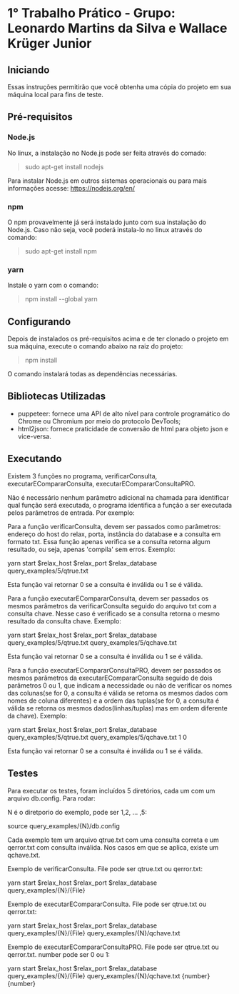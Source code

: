 ﻿# 1° Trabalho Prático - Grupo: Leonardo Martins da Silva e Wallace Krüger Junior

## Iniciando

Essas instruções permitirão que você obtenha uma cópia do projeto em sua máquina local para fins de teste.

## Pré-requisitos

### **Node.js**
No linux, a instalação no Node.js pode ser feita através do comado:
> sudo apt-get install nodejs

Para instalar Node.js em outros sistemas operacionais ou para mais informações acesse: https://nodejs.org/en/

### **npm**
O npm provavelmente já será instalado junto com sua instalação do Node.js. Caso não seja, você poderá instala-lo no linux através do comando:
>sudo apt-get install npm


### **yarn**
Instale o yarn com o comando:
>npm install --global yarn


## Configurando
Depois de instalados os pré-requisitos acima e de ter clonado o projeto em sua máquina, execute o comando abaixo na raiz do projeto:
>npm install

O comando instalará todas as dependências necessárias.

## Bibliotecas Utilizadas
- puppeteer: fornece uma API de alto nível para controle programático do Chrome ou Chromium por meio do protocolo DevTools;
- html2json: fornece praticidade de conversão de html para objeto json e vice-versa.

## Executando

Existem 3 funções no programa, verificarConsulta, executarECompararConsulta, executarECompararConsultaPRO.

Não é necessário nenhum parâmetro adicional na chamada para identificar qual função será executada, o programa identifica a função a ser executada pelos parâmetros de entrada. Por exemplo:

Para a função verificarConsulta, devem ser passados como parâmetros: endereço do host do relax, porta, instância do database e a consulta em formato txt. Essa função apenas verifica se a consulta retorna algum resultado, ou seja, apenas 'compila' sem erros. Exemplo:

yarn start $relax_host $relax_port $relax_database query_examples/5/qtrue.txt

Esta função vai retornar 0 se a consulta é inválida ou 1 se é válida.

Para a função executarECompararConsulta, devem ser passados os mesmos parâmetros da verificarConsulta seguido do arquivo txt com a consulta chave. Nesse caso é verificado se a consulta retorna o mesmo resultado da consulta chave. Exemplo:

yarn start $relax_host $relax_port $relax_database query_examples/5/qtrue.txt query_examples/5/qchave.txt

Esta função vai retornar 0 se a consulta é inválida ou 1 se é válida.

Para a função executarECompararConsultaPRO, devem ser passados os mesmos parâmetros da executarECompararConsulta seguido de dois parâmetros 0 ou 1, que indicam a necessidade ou não de verificar os nomes das colunas(se for 0, a consulta é válida se retorna os mesmos dados com nomes de coluna diferentes) e a ordem das tuplas(se for 0, a consulta é válida se retorna os mesmos dados(linhas/tuplas) mas em ordem diferente da chave). Exemplo:

yarn start $relax_host $relax_port $relax_database query_examples/5/qtrue.txt query_examples/5/qchave.txt 1 0

Esta função vai retornar 0 se a consulta é inválida ou 1 se é válida.


## Testes

Para executar os testes, foram incluídos 5 diretórios, cada um com um arquivo db.config. Para rodar:

N é o diretporio do exemplo, pode ser 1,2, ... ,5:

source query_examples/{N}/db.config

Cada exemplo tem um arquivo qtrue.txt com uma consulta correta e um qerror.txt com consulta inválida. Nos casos em que se aplica, existe um qchave.txt.

Exemplo de verificarConsulta. File pode ser qtrue.txt ou qerror.txt:

yarn start $relax_host $relax_port $relax_database query_examples/{N}/{File}

Exemplo de executarECompararConsulta. File pode ser qtrue.txt ou qerror.txt:

yarn start $relax_host $relax_port $relax_database query_examples/{N}/{File} query_examples/{N}/qchave.txt

Exemplo de executarECompararConsultaPRO. File pode ser qtrue.txt ou qerror.txt. number pode ser 0 ou 1:

yarn start $relax_host $relax_port $relax_database query_examples/{N}/{File} query_examples/{N}/qchave.txt {number} {number}

